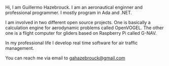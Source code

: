 Hi, I am Guillermo Hazebrouck. I am an aeronautical enginner and professional programmer.
I mostly program in Ada and .NET.

I am involved in two different open source projects.
One is basically a calculation engine for aerodynamic problems called OpenVOGEL.
The other one is a flight computer for gliders based on Raspberry Pi called G-NAV.

In my professional life I develop real time software for air traffic management.

You can reach me via email to gahazebrouck@gmail.com
